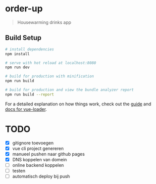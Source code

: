 # order-up

> Housewarming drinks app

## Build Setup

``` bash
# install dependencies
npm install

# serve with hot reload at localhost:8080
npm run dev

# build for production with minification
npm run build

# build for production and view the bundle analyzer report
npm run build --report
```

For a detailed explanation on how things work, check out the [guide](http://vuejs-templates.github.io/webpack/) and [docs for vue-loader](http://vuejs.github.io/vue-loader).

# TODO
- [x] gitignore toevoegen
- [x] vue cli project genereren
- [x] manueel pushen naar github pages
- [x] DNS koppelen van domein
- [ ] online backend koppelen
- [ ] testen
- [ ] automatisch deploy bij push
